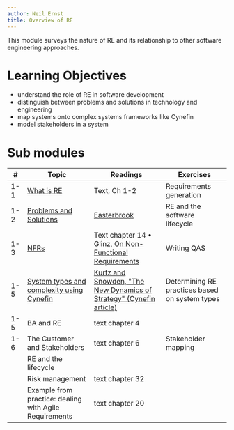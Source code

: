 ```yaml
---
author: Neil Ernst
title: Overview of RE
---
```


This module surveys the nature of RE and its relationship to other software engineering approaches.

# Learning Objectives
- understand the role of RE in software development
- distinguish between problems and solutions in technology and engineering
- map systems onto complex systems frameworks like Cynefin
- model stakeholders in a system


# Sub modules

| # | Topic | Readings | Exercises|
|--|----|---|---|
|1-1| [What is RE](what%20is%20RE.md)| Text, Ch 1-2 | Requirements generation |
|1-2| [Problems and Solutions](what_are_requirements.md)| [Easterbrook](readings/What%20is%20RE_Easterbrook.pdf) | RE and the software lifecycle |
|1-3| [NFRs](NFRs.md) | Text chapter 14 • Glinz, [On Non-Functional Requirements](readings/Glinz_NFRs.pdf) | Writing QAS |
|1-5| [System types and complexity using Cynefin](cynefin_notes.md) | [Kurtz and Snowden, "The New Dynamics of Strategy" (Cynefin article)](readings/Kurtz_Cynefin.pdf) | Determining RE practices based on system types |
| 1-5 | BA and RE | text chapter 4 ||
| 1-6 | The Customer and Stakeholders | text chapter 6 | Stakeholder mapping |
| | RE and the lifecycle | || 
|| Risk management | text chapter 32 ||  
|| Example from practice: dealing with Agile Requirements |text chapter 20 ||
